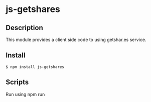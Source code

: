 # js-getshares


## Description

This module provides a client side code to using getshar.es service.

## Install
```
$ npm install js-getshares
```

## Scripts

Run using npm run <script> command.

    build - compile source files.

## License
MIT © [Dimitri DO BAIRRO](https://github.com/rimiti/react-native-pickerise/blob/master/LICENSE)
